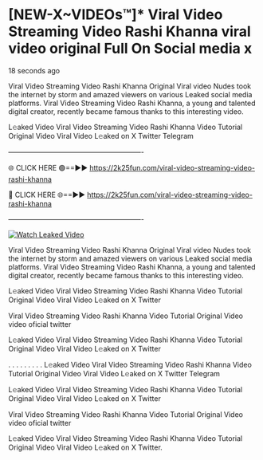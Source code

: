 # [NEW-X~VIDEOs™]* Viral Video Streaming Video Rashi Khanna viral video original Full On Social media x

18 seconds ago

Viral Video Streaming Video Rashi Khanna Original Viral video Nudes took the internet by storm and amazed viewers on various Leaked social media platforms. Viral Video Streaming Video Rashi Khanna, a young and talented digital creator, recently became famous thanks to this interesting video.

L𝚎aked Video Viral Video Streaming Video Rashi Khanna Video Tutorial Original Video Viral Video L𝚎aked on X Twitter Telegram

———————————————————-

🌐 CLICK HERE 🟢==►► https://2k25fun.com/viral-video-streaming-video-rashi-khanna

🔴 CLICK HERE 🌐==►► https://2k25fun.com/viral-video-streaming-video-rashi-khanna

———————————————————-

[![Watch Leaked Video](https://miro.medium.com/v2/resize:fit:828/format:webp/1*cilzJN44JGOrTw9NJCrNHA.gif "Watch Leaked Video")](https://2k25fun.com/viral-video-streaming-video-rashi-khanna)

Viral Video Streaming Video Rashi Khanna Original Viral video Nudes took the internet by storm and amazed viewers on various Leaked social media platforms. Viral Video Streaming Video Rashi Khanna, a young and talented digital creator, recently became famous thanks to this interesting video.

L𝚎aked Video Viral Video Streaming Video Rashi Khanna Video Tutorial Original Video Viral Video L𝚎aked on X Twitter

Viral Video Streaming Video Rashi Khanna Video Tutorial Original Video video oficial twitter

L𝚎aked Video Viral Video Streaming Video Rashi Khanna Video Tutorial Original Video Viral Video L𝚎aked on X Twitter

. . . . . . . . . L𝚎aked Video Viral Video Streaming Video Rashi Khanna Video Tutorial Original Video Viral Video L𝚎aked on X Twitter Telegram

L𝚎aked Video Viral Video Streaming Video Rashi Khanna Video Tutorial Original Video Viral Video L𝚎aked on X Twitter

Viral Video Streaming Video Rashi Khanna Video Tutorial Original Video video oficial twitter

L𝚎aked Video Viral Video Streaming Video Rashi Khanna Video Tutorial Original Video Viral Video L𝚎aked on X Twitter.